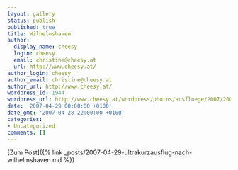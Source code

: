 ```yaml
---
layout: gallery
status: publish
published: true
title: Wilhelmshaven
author:
  display_name: cheesy
  login: cheesy
  email: christine@cheesy.at
  url: http://www.cheesy.at/
author_login: cheesy
author_email: christine@cheesy.at
author_url: http://www.cheesy.at/
wordpress_id: 1944
wordpress_url: http://www.cheesy.at/wordpress/photos/ausfluege/2007/2007-04-29/
date: '2007-04-29 00:00:00 +0100'
date_gmt: '2007-04-28 22:00:00 +0100'
categories:
- Uncategorized
comments: []
---
```


[Zum Post]({% link _posts/2007-04-29-ultrakurzausflug-nach-wilhelmshaven.md %})
<!--:-->
